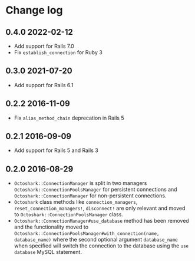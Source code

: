 # Change log

## 0.4.0 2022-02-12

- Add support for Rails 7.0
- Fix `establish_connection` for Ruby 3

## 0.3.0 2021-07-20

- Add support for Rails 6.1

## 0.2.2 2016-11-09

- Fix `alias_method_chain` deprecation in Rails 5

## 0.2.1 2016-09-09

- Add support for Rails 5 and Rails 3

## 0.2.0 2016-08-29

- `Octoshark::ConnectionManager` is split in two managers `Octoshark::ConnectionPoolsManager` for persistent connections and `Octoshark::ConnectionManager` for non-persistent connections.
- `Octoshark` class methods like `connection_managers`, `reset_connection_managers!`, `disconnect!` are only relevant and moved to `Octoshark::ConnectionPoolsManager` class.
- `Octoshark::ConnectionManager#use_database` method has been removed and the functionality moved to `Octoshark::ConnectionPoolsManager#with_connection(name, database_name)` where the second optional argument `database_name` when specified will switch the connection to the database using the `use database` MySQL statement.
